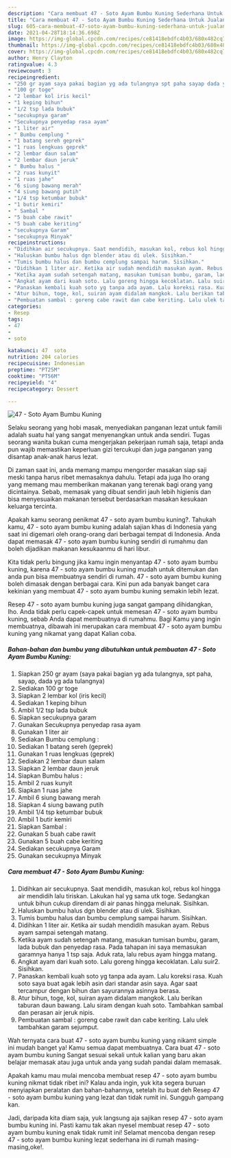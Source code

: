 ```yaml
---
description: "Cara membuat 47 - Soto Ayam Bumbu Kuning Sederhana Untuk Jualan"
title: "Cara membuat 47 - Soto Ayam Bumbu Kuning Sederhana Untuk Jualan"
slug: 605-cara-membuat-47-soto-ayam-bumbu-kuning-sederhana-untuk-jualan
date: 2021-04-28T18:14:36.698Z
image: https://img-global.cpcdn.com/recipes/ce81418ebdfc4b03/680x482cq70/47-soto-ayam-bumbu-kuning-foto-resep-utama.jpg
thumbnail: https://img-global.cpcdn.com/recipes/ce81418ebdfc4b03/680x482cq70/47-soto-ayam-bumbu-kuning-foto-resep-utama.jpg
cover: https://img-global.cpcdn.com/recipes/ce81418ebdfc4b03/680x482cq70/47-soto-ayam-bumbu-kuning-foto-resep-utama.jpg
author: Henry Clayton
ratingvalue: 4.3
reviewcount: 3
recipeingredient:
- "250 gr ayam saya pakai bagian yg ada tulangnya spt paha sayap dada yg ada tulangnya"
- "100 gr toge"
- "2 lembar kol iris kecil"
- "1 keping bihun"
- "1/2 tsp lada bubuk"
- "secukupnya garam"
- "Secukupnya penyedap rasa ayam"
- "1 liter air"
- " Bumbu cemplung "
- "1 batang sereh geprek"
- "1 ruas lengkuas geprek"
- "2 lembar daun salam"
- "2 lembar daun jeruk"
- " Bumbu halus "
- "2 ruas kunyit"
- "1 ruas jahe"
- "6 siung bawang merah"
- "4 siung bawang putih"
- "1/4 tsp ketumbar bubuk"
- "1 butir kemiri"
- " Sambal "
- "5 buah cabe rawit"
- "5 buah cabe keriting"
- "secukupnya Garam"
- "secukupnya Minyak"
recipeinstructions:
- "Didihkan air secukupnya. Saat mendidih, masukan kol, rebus kol hingga air mendidih lalu tiriskan. Lakukan hal yg sama utk toge. Sedangkan untuk bihun cukup direndam di air panas hingga melunak. Sisihkan."
- "Haluskan bumbu halus dgn blender atau di ulek. Sisihkan."
- "Tumis bumbu halus dan bumbu cemplung sampai harum. Sisihkan."
- "Didihkan 1 liter air. Ketika air sudah mendidih masukan ayam. Rebus ayam sampai setengah matang."
- "Ketika ayam sudah setengah matang, masukan tumisan bumbu, garam, lada bubuk dan penyedap rasa. Pada tahapan ini saya memasukan garamnya hanya 1 tsp saja. Aduk rata, lalu rebus ayam hingga matang."
- "Angkat ayam dari kuah soto. Lalu goreng hingga kecoklatan. Lalu suir2. Sisihkan."
- "Panaskan kembali kuah soto yg tanpa ada ayam. Lalu koreksi rasa. Kuah soto saya buat agak lebih asin dari standar asin saya. Agar saat tercampur dengan bihun dan sayurannya asinnya berasa."
- "Atur bihun, toge, kol, suiran ayam didalam mangkok. Lalu berikan taburan daun bawang. Lalu siram dengan kuah soto. Tambahkan sambal dan perasan air jeruk nipis."
- "Pembuatan sambal : goreng cabe rawit dan cabe keriting. Lalu ulek tambahkan garam sejumput."
categories:
- Resep
tags:
- 47
- 
- soto

katakunci: 47  soto 
nutrition: 204 calories
recipecuisine: Indonesian
preptime: "PT25M"
cooktime: "PT56M"
recipeyield: "4"
recipecategory: Dessert

---
```



![47 - Soto Ayam Bumbu Kuning](https://img-global.cpcdn.com/recipes/ce81418ebdfc4b03/680x482cq70/47-soto-ayam-bumbu-kuning-foto-resep-utama.jpg)

Selaku seorang yang hobi masak, menyediakan panganan lezat untuk famili adalah suatu hal yang sangat menyenangkan untuk anda sendiri. Tugas seorang  wanita bukan cuma mengerjakan pekerjaan rumah saja, tetapi anda pun wajib memastikan keperluan gizi tercukupi dan juga panganan yang disantap anak-anak harus lezat.

Di zaman  saat ini, anda memang mampu mengorder masakan siap saji meski tanpa harus ribet memasaknya dahulu. Tetapi ada juga lho orang yang memang mau memberikan makanan yang terenak bagi orang yang dicintainya. Sebab, memasak yang dibuat sendiri jauh lebih higienis dan bisa menyesuaikan makanan tersebut berdasarkan masakan kesukaan keluarga tercinta. 



Apakah kamu seorang penikmat 47 - soto ayam bumbu kuning?. Tahukah kamu, 47 - soto ayam bumbu kuning adalah sajian khas di Indonesia yang saat ini digemari oleh orang-orang dari berbagai tempat di Indonesia. Anda dapat memasak 47 - soto ayam bumbu kuning sendiri di rumahmu dan boleh dijadikan makanan kesukaanmu di hari libur.

Kita tidak perlu bingung jika kamu ingin menyantap 47 - soto ayam bumbu kuning, karena 47 - soto ayam bumbu kuning mudah untuk ditemukan dan anda pun bisa membuatnya sendiri di rumah. 47 - soto ayam bumbu kuning boleh dimasak dengan berbagai cara. Kini pun ada banyak banget cara kekinian yang membuat 47 - soto ayam bumbu kuning semakin lebih lezat.

Resep 47 - soto ayam bumbu kuning juga sangat gampang dihidangkan, lho. Anda tidak perlu capek-capek untuk memesan 47 - soto ayam bumbu kuning, sebab Anda dapat membuatnya di rumahmu. Bagi Kamu yang ingin membuatnya, dibawah ini merupakan cara membuat 47 - soto ayam bumbu kuning yang nikamat yang dapat Kalian coba.

<!--inarticleads1-->

##### Bahan-bahan dan bumbu yang dibutuhkan untuk pembuatan 47 - Soto Ayam Bumbu Kuning:

1. Siapkan 250 gr ayam (saya pakai bagian yg ada tulangnya, spt paha, sayap, dada yg ada tulangnya)
1. Sediakan 100 gr toge
1. Siapkan 2 lembar kol (iris kecil)
1. Sediakan 1 keping bihun
1. Ambil 1/2 tsp lada bubuk
1. Siapkan secukupnya garam
1. Gunakan Secukupnya penyedap rasa ayam
1. Gunakan 1 liter air
1. Sediakan  Bumbu cemplung :
1. Sediakan 1 batang sereh (geprek)
1. Gunakan 1 ruas lengkuas (geprek)
1. Sediakan 2 lembar daun salam
1. Siapkan 2 lembar daun jeruk
1. Siapkan  Bumbu halus :
1. Ambil 2 ruas kunyit
1. Siapkan 1 ruas jahe
1. Ambil 6 siung bawang merah
1. Siapkan 4 siung bawang putih
1. Ambil 1/4 tsp ketumbar bubuk
1. Ambil 1 butir kemiri
1. Siapkan  Sambal :
1. Gunakan 5 buah cabe rawit
1. Gunakan 5 buah cabe keriting
1. Sediakan secukupnya Garam
1. Gunakan secukupnya Minyak




<!--inarticleads2-->

##### Cara membuat 47 - Soto Ayam Bumbu Kuning:

1. Didihkan air secukupnya. Saat mendidih, masukan kol, rebus kol hingga air mendidih lalu tiriskan. Lakukan hal yg sama utk toge. Sedangkan untuk bihun cukup direndam di air panas hingga melunak. Sisihkan.
1. Haluskan bumbu halus dgn blender atau di ulek. Sisihkan.
1. Tumis bumbu halus dan bumbu cemplung sampai harum. Sisihkan.
1. Didihkan 1 liter air. Ketika air sudah mendidih masukan ayam. Rebus ayam sampai setengah matang.
1. Ketika ayam sudah setengah matang, masukan tumisan bumbu, garam, lada bubuk dan penyedap rasa. Pada tahapan ini saya memasukan garamnya hanya 1 tsp saja. Aduk rata, lalu rebus ayam hingga matang.
1. Angkat ayam dari kuah soto. Lalu goreng hingga kecoklatan. Lalu suir2. Sisihkan.
1. Panaskan kembali kuah soto yg tanpa ada ayam. Lalu koreksi rasa. Kuah soto saya buat agak lebih asin dari standar asin saya. Agar saat tercampur dengan bihun dan sayurannya asinnya berasa.
1. Atur bihun, toge, kol, suiran ayam didalam mangkok. Lalu berikan taburan daun bawang. Lalu siram dengan kuah soto. Tambahkan sambal dan perasan air jeruk nipis.
1. Pembuatan sambal : goreng cabe rawit dan cabe keriting. Lalu ulek tambahkan garam sejumput.




Wah ternyata cara buat 47 - soto ayam bumbu kuning yang nikamt simple ini mudah banget ya! Kamu semua dapat membuatnya. Cara buat 47 - soto ayam bumbu kuning Sangat sesuai sekali untuk kalian yang baru akan belajar memasak atau juga untuk anda yang sudah pandai dalam memasak.

Apakah kamu mau mulai mencoba membuat resep 47 - soto ayam bumbu kuning nikmat tidak ribet ini? Kalau anda ingin, yuk kita segera buruan menyiapkan peralatan dan bahan-bahannya, setelah itu buat deh Resep 47 - soto ayam bumbu kuning yang lezat dan tidak rumit ini. Sungguh gampang kan. 

Jadi, daripada kita diam saja, yuk langsung aja sajikan resep 47 - soto ayam bumbu kuning ini. Pasti kamu tak akan nyesel membuat resep 47 - soto ayam bumbu kuning enak tidak rumit ini! Selamat mencoba dengan resep 47 - soto ayam bumbu kuning lezat sederhana ini di rumah masing-masing,oke!.

